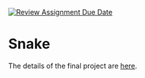[![Review Assignment Due Date](https://classroom.github.com/assets/deadline-readme-button-24ddc0f5d75046c5622901739e7c5dd533143b0c8e959d652212380cedb1ea36.svg)](https://classroom.github.com/a/4xPKzNQv)
# Snake
The details of the final project are [here](https://docs.google.com/document/d/14JWGw0Y7FwAedhlBc1BY9acRttgXxymbR5UTHu8rGFQ/edit#heading=h.xn53ddjakib).
